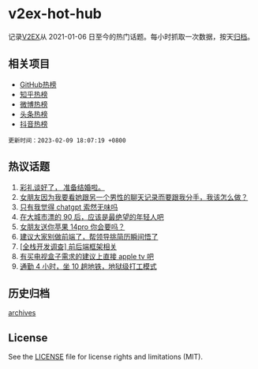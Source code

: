 # v2ex-hot-hub

 记录[V2EX](https://www.v2ex.com/)从 2021-01-06 日至今的热门话题。每小时抓取一次数据，按天[归档](archives)。
 
 ## 相关项目

- [GitHub热榜](https://github.com/snaildev/github-hot-hub)
- [知乎热榜](https://github.com/snaildev/zhihu-hot-hub)
- [微博热榜](https://github.com/snaildev/weibo-hot-hub)
- [头条热榜](https://github.com/snaildev/toutiao-hot-hub)
- [抖音热榜](https://github.com/snaildev/douyin-hot-hub)


 `更新时间：2023-02-09 18:07:19 +0800`

## 热议话题

1. [彩礼谈好了， 准备结婚啦。](https://www.v2ex.com/t/914496)
1. [女朋友因为我要看她跟另一个男性的聊天记录而要跟我分手，我该怎么做？](https://www.v2ex.com/t/914624)
1. [只有我觉得 chatgpt 索然无味吗](https://www.v2ex.com/t/914410)
1. [在大城市漂的 90 后，应该是最绝望的年轻人吧](https://www.v2ex.com/t/914439)
1. [女朋友送你苹果 14pro 你会要吗？](https://www.v2ex.com/t/914489)
1. [建议大家别做前端了，帮领导挑简历瞬间悟了](https://www.v2ex.com/t/914395)
1. [[全栈开发调查] 前后端框架相关](https://www.v2ex.com/t/914389)
1. [有买电视盒子需求的建议上直接 apple tv 吧](https://www.v2ex.com/t/914472)
1. [通勤 4 小时，坐 10 趟地铁，地狱级打工模式](https://www.v2ex.com/t/914566)

## 历史归档

[archives](archives)

## License

See the [LICENSE](LICENSE) file for license rights and limitations (MIT).
